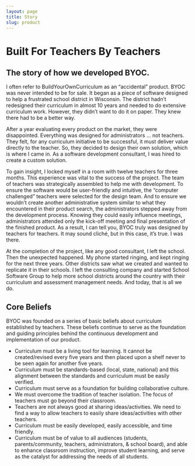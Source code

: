 ```yaml
---
layout: page
title: Story
slug: product
---
```


# Built For Teachers By Teachers

## The story of how we developed BYOC.

I often refer to BuildYourOwnCurriculum as an “accidental” product. BYOC was never intended to be for sale. It began as a piece of software designed to help a frustrated school district in Wisconsin. The district hadn’t redesigned their curriculum in almost 10 years and needed to do extensive curriculum work. However, they didn’t want to do it on paper. They knew there had to be a better way. 

After a year evaluating every product on the market, they were disappointed. Everything was designed for administrators … not teachers. They felt, for any curriculum initiative to be successful, it must deliver value directly to the teacher. So, they decided to design their own solution, which is where I came in. As a software development consultant, I was hired to create a custom solution. 

To gain insight, I locked myself in a room with twelve teachers for three months. This experience was vital to the success of the project. The team of teachers was strategically assembled to help me with development. To ensure the software would be user-friendly and intuitive, the “computer challenged” teachers were selected for the design team. And to ensure we wouldn’t create another administrative system similar to what they encountered in their product search, the administrators stepped away from the development process. Knowing they could easily influence meetings, administrators attended only the kick-off meeting and final presentation of the finished product. As a result, I can tell you, BYOC truly was designed by teachers for teachers. It may sound cliché, but in this case, it’s true. I was there.

At the completion of the project, like any good consultant, I left the school. Then the unexpected happened. My phone started ringing, and kept ringing for the next three years. Other districts saw what we created and wanted to replicate it in their schools. I left the consulting company and started School Software Group to help more school districts around the country with their curriculum and assessment management needs. And today, that is all we do.

## Core Beliefs

BYOC was founded on a series of basic beliefs about curriculum established by teachers. These beliefs continue to serve as the foundation and guiding principles behind the continuous development and implementation of our product.

* Curriculum must be a living tool for learning. It cannot be created/revised every five years and then placed upon a shelf never to be seen again for another five years. 
* Curriculum must be standards-based (local, state, national) and this alignment between the standards and curriculum must be easily verified. 
* Curriculum must serve as a foundation for building collaborative culture. 
* We must overcome the tradition of teacher isolation. The focus of teachers must go beyond their classroom.
* Teachers are not always good at sharing ideas/activities. We need to find a way to allow teachers to easily share ideas/activities with other teachers. 
* Curriculum must be easily developed, easily accessible, and time friendly. 
* Curriculum must be of value to all audiences (students, parents/community, teachers, administrators, & school board), and able to enhance classroom instruction, improve student learning, and serve as the catalyst for addressing the needs of all students.
